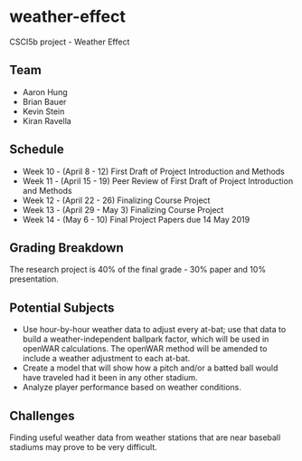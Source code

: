 # weather-effect
CSCI5b project - Weather Effect

## Team
* Aaron Hung
* Brian Bauer
* Kevin Stein
* Kiran Ravella

## Schedule
* Week 10 - (April 8 - 12) First Draft of Project Introduction and Methods
* Week 11 - (April 15 - 19) Peer Review of First Draft of Project Introduction and Methods
* Week 12 - (April 22 - 26) Finalizing Course Project
* Week 13 - (April 29 - May 3) Finalizing Course Project
* Week 14 - (May 6 - 10) Final Project Papers due 14 May 2019

## Grading Breakdown
The research project is 40% of the final grade - 30% paper and 10% presentation.

## Potential Subjects
* Use hour-by-hour weather data to adjust every at-bat; use that data to build a weather-independent ballpark factor, which will be used in openWAR calculations.  The openWAR method will be amended to include a weather adjustment to each at-bat.
* Create a model that will show how a pitch and/or a batted ball would have traveled had it been in any other stadium.
* Analyze player performance based on weather conditions.

## Challenges
Finding useful weather data from weather stations that are near baseball stadiums may prove to be very difficult.